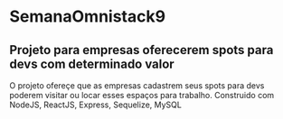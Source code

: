 # SemanaOmnistack9
## Projeto para empresas oferecerem spots para devs com determinado valor
O projeto ofereçe que as empresas cadastrem seus spots para devs poderem visitar ou locar esses espaços para trabalho.
Construido com NodeJS, ReactJS, Express, Sequelize, MySQL
